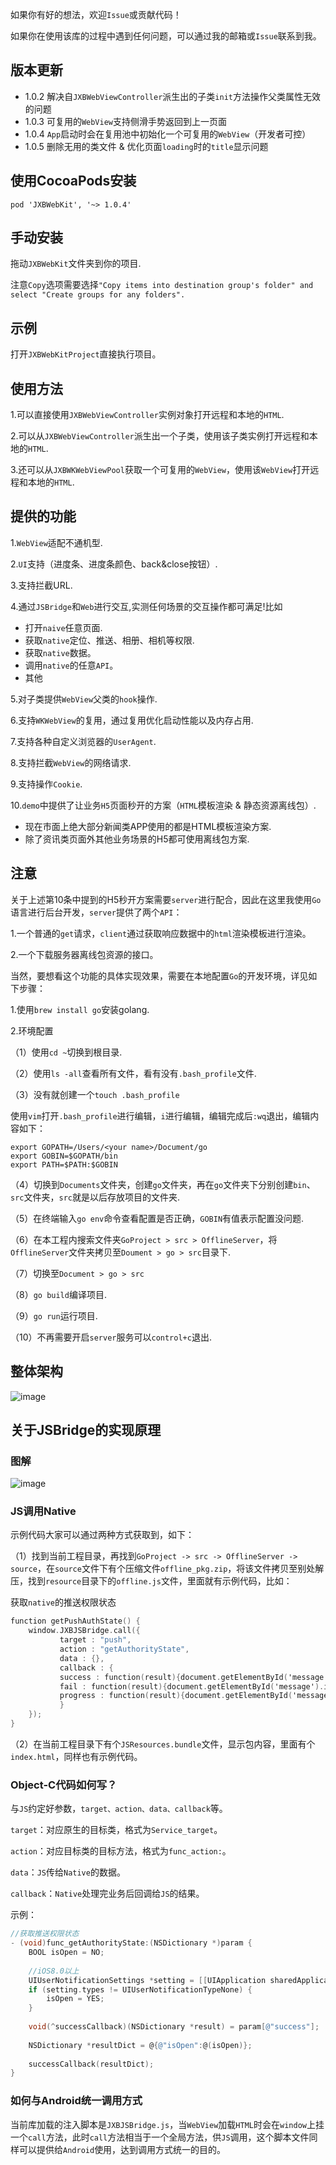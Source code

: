如果你有好的想法，欢迎`Issue`或贡献代码！

如果你在使用该库的过程中遇到任何问题，可以通过我的邮箱或`Issue`联系到我。

## 版本更新
- 1.0.2 解决自`JXBWebViewController`派生出的子类`init`方法操作父类属性无效的问题
- 1.0.3 可复用的`WebView`支持侧滑手势返回到上一页面
- 1.0.4 `App`启动时会在复用池中初始化一个可复用的`WebView`（开发者可控）
- 1.0.5 删除无用的类文件 & 优化页面`loading`时的`title`显示问题



## 使用CocoaPods安装

```
pod 'JXBWebKit', '~> 1.0.4'
```



## 手动安装

拖动`JXBWebKit`文件夹到你的项目.

注意`Copy`选项需要选择`"Copy items into destination group's folder" and select "Create groups for any folders".`



## 示例

打开`JXBWebKitProject`直接执行项目。



## 使用方法

1.可以直接使用`JXBWebViewController`实例对象打开远程和本地的`HTML`.

2.可以从`JXBWebViewController`派生出一个子类，使用该子类实例打开远程和本地的`HTML`.

3.还可以从`JXBWKWebViewPool`获取一个可复用的`WebView`，使用该`WebView`打开远程和本地的`HTML`.



## 提供的功能

1.`WebView`适配不通机型.

2.`UI`支持（进度条、进度条颜色、back&close按钮）.

3.支持拦截URL.

4.通过`JSBridge`和`Web`进行交互,实测任何场景的交互操作都可满足!比如

- 打开`naive`任意页面.
- 获取`native`定位、推送、相册、相机等权限.
- 获取`native`数据。
- 调用`native`的任意`API`。
- 其他

5.对子类提供`WebView`父类的`hook`操作.

6.支持`WKWebView`的复用，通过复用优化启动性能以及内存占用.

7.支持各种自定义浏览器的`UserAgent`.

8.支持拦截`WebView`的网络请求.

9.支持操作`Cookie`.

10.`demo`中提供了让业务`H5`页面秒开的方案（`HTML`模板渲染 & 静态资源离线包）.

- 现在市面上绝大部分新闻类APP使用的都是HTML模板渲染方案.
- 除了资讯类页面外其他业务场景的H5都可使用离线包方案.



## 注意

关于上述第10条中提到的H5秒开方案需要`server`进行配合，因此在这里我使用`Go`语言进行后台开发，`server`提供了两个`API`：

1.一个普通的`get`请求，`client`通过获取响应数据中的`html`渲染模板进行渲染。

2.一个下载服务器离线包资源的接口。

当然，要想看这个功能的具体实现效果，需要在本地配置`Go`的开发环境，详见如下步骤：

1.使用`brew install go`安装golang.

2.环境配置

（1）使用`cd ~`切换到根目录.

（2）使用`ls -all`查看所有文件，看有没有`.bash_profile`文件.

（3）没有就创建一个`touch .bash_profile`

使用`vim`打开`.bash_profile`进行编辑，`i`进行编辑，编辑完成后`:wq`退出，编辑内容如下：

````
export GOPATH=/Users/<your name>/Document/go
export GOBIN=$GOPATH/bin
export PATH=$PATH:$GOBIN
````

（4）切换到`Documents`文件夹，创建`go`文件夹，再在`go`文件夹下分别创建`bin`、`src`文件夹，`src`就是以后存放项目的文件夹.

（5）在终端输入`go env`命令查看配置是否正确，`GOBIN`有值表示配置没问题.

（6）在本工程内搜索文件夹`GoProject > src > OfflineServer`，将`OfflineServer`文件夹拷贝至`Doument > go > src`目录下.

（7）切换至`Document > go > src`

（8）`go build`编译项目.

（9）`go run`运行项目.

（10）不再需要开启`server`服务可以`control+c`退出.



## 整体架构

![image](https://github.com/xiubojin/JXBWebKit/blob/master/doc_imgs/share01.png)



## 关于JSBridge的实现原理

### 图解

![image](https://github.com/xiubojin/JXBWebKit/blob/master/doc_imgs/share02.png)



### JS调用Native

示例代码大家可以通过两种方式获取到，如下：

（1）找到当前工程目录，再找到`GoProject -> src -> OfflineServer -> source`，在`source`文件下有个压缩文件`offline_pkg.zip`，将该文件拷贝至别处解压，找到`resource`目录下的`offline.js`文件，里面就有示例代码，比如：

获取`native`的推送权限状态

```objective-c
function getPushAuthState() {
    window.JXBJSBridge.call({
           target : "push",
           action : "getAuthorityState",
           data : {},
           callback : {
           success : function(result){document.getElementById('message').innerHTML = result;},
           fail : function(result){document.getElementById('message').innerHTML = result;},
           progress : function(result){document.getElementById('message').innerHTML = result;},
           }
	});
}
```

（2）在当前工程目录下有个`JSResources.bundle`文件，显示包内容，里面有个`index.html`，同样也有示例代码。



### Object-C代码如何写？

与`JS`约定好参数，`target、action、data、callback`等。

`target`：对应原生的目标类，格式为`Service_target`。

`action`：对应目标类的目标方法，格式为`func_action:`。

`data`：`JS`传给`Native`的数据。

`callback`：`Native`处理完业务后回调给`JS`的结果。

示例：

```objective-c
//获取推送权限状态
- (void)func_getAuthorityState:(NSDictionary *)param {
    BOOL isOpen = NO;
    
    //iOS8.0以上
    UIUserNotificationSettings *setting = [[UIApplication sharedApplication] currentUserNotificationSettings];
    if (setting.types != UIUserNotificationTypeNone) {
        isOpen = YES;
    }
    
    void(^successCallback)(NSDictionary *result) = param[@"success"];
    
    NSDictionary *resultDict = @{@"isOpen":@(isOpen)};
    
    successCallback(resultDict);
}
```

### 如何与Android统一调用方式

当前库加载的注入脚本是`JXBJSBridge.js`，当`WebView`加载`HTML`时会在`window`上挂一个`call`方法，此时`call`方法相当于一个全局方法，供`JS`调用，这个脚本文件同样可以提供给`Android`使用，达到调用方式统一的目的。